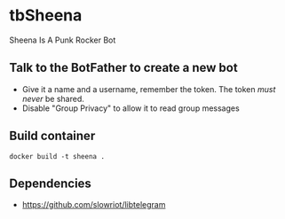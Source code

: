 # tbSheena

Sheena Is A Punk Rocker Bot

## Talk to the BotFather to create a new bot

- Give it a name and a username, remember the token. The token *must never* be shared.
- Disable "Group Privacy" to allow it to read group messages

## Build container
```docker build -t sheena .```

## Dependencies
 - https://github.com/slowriot/libtelegram

